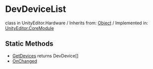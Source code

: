 # DevDeviceList
class in UnityEditor.Hardware
 / Inherits from: <a href="https://docs.unity3d.com/6000.0/Documentation/ScriptReference/Object.html" target="_blank">Object</a> / Implemented in: <a href="https://docs.unity3d.com/6000.0/Documentation/ScriptReference/UnityEditor.CoreModule.html" target="_blank">UnityEditor.CoreModule</a>
## Static Methods
- <a href="https://docs.unity3d.com/6000.0/Documentation/ScriptReference/DevDeviceList.GetDevices.html" target="_blank">GetDevices</a> returns DevDevice[]
- <a href="https://docs.unity3d.com/6000.0/Documentation/ScriptReference/DevDeviceList.OnChanged.html" target="_blank">OnChanged</a>
